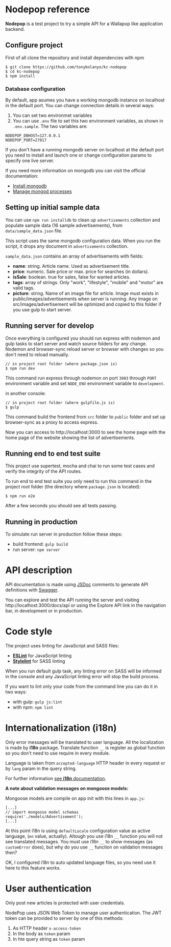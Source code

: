 # Nodepop reference

**Nodepop** is a test project to try a simple API for a Wallapop like application backend.

## Configure project

First of all clone the repository and install dependencies with npm

```shell
$ git clone https://github.com/tonybolanyo/kc-nodepop
$ cd kc-nodepop
$ npm install
```

### Database configuration

By default, app asumes you have a working mongodb instance on localhost in the default port. You can change connection details in several ways:

1. You can set two environmet variables
2. You can use `.env` file to set this two environment variables, as shown in `.env.sample`. The two variables are:

```
NODEPOP_DBHOST=127.0.0.1
NODEPOP_PORT=27017
```

If you don't have a running mongodb server on localhost at the default port you need to install and launch one or change configuration params to specify one live server.

If you need more information on mongodb you can visit the official documentation:

- [Install mongodb](https://docs.mongodb.com/manual/installation/)
- [Manage mongod processes](https://docs.mongodb.com/manual/tutorial/manage-mongodb-processes/)


## Setting up initial sample data

You can use `npm run installdb` to clean up `advertisements` collection and populate sample data (16 sample advertisements), from `data/sample_data.json` file.

This script uses the same mongodb configuration data. When you run the script, it drops any document in `advertisements` collection.

`sample_data.json` contains an array of advertisements with fields:

- **name**: string. Article name. Used as advertisement title.
- **price**: numeric. Sale price or max. price for searches (in dollars).
- **isSale**: boolean. true for sales, false for wanted articles.
- **tags**: array of strings. Only "work", "lifestyle", "mobile" and "motor" are valid tags.
- **picture**: string. Name of an image file for article. Image must exists in public/images/advertisements when server is running. Any image on src/images/advertisement will be optimized and copied to this folder if you use gulp to start server.


## Running server for develop

Once everything is configured you should run express with nodemon and gulp tasks to start server and watch source folders for any change. Nodemon and browser-sync reload server or browser with changes so you don't need to reload manually.

```
// in project root folder (where package.json is)
$ npm run dev
```

This command run express through nodemon on port `3003` through `PORT` environment variable and set `NODE_ENV` environment variable to `development`.

in another console:

```
// in project root folder (where gulpfile.js is)
$ gulp
```

This command build the frontend from `src` folder to `public` folder and set up browser-sync as a proxy to access express.

Now you can access to http://localhost:3000 to see the home page with the home page of the website showing the list of advertisements.

## Running end to end test suite

This project use supertest, mocha and chai to run some test cases and verify the integrity of the API routes.

To run end to end test suite you only need to run this command in the project root folder (the directory where `package.json` is located):

```
$ npm run e2e
```

After a few seconds you should see all tests passing.

## Running in production

To simulate run server in production follow these steps:

- build frontend: `gulp build`
- run server: `npm server`

# API description

API documentation is made using [JSDoc](http://usejsdoc.org/) comments to generate API definitions with [Swagger](https://swagger.io/).

You can explore and test the API running the server and visiting http://localhost:3000/docs/api or using the Explore API link in the navigation bar, in development or in production.

# Code style

The project uses linting for JavaScript and SASS files:

- [**ESLint**](https://eslint.org/) for JavaScript linting
- [**Stylelint**](https://stylelint.io/) for SASS linting

When you run default gulp task, any linting error on SASS will be informed in the console and any JavaScript linting error will stop the build process.

If you want to lint only your code from the command line you can do it in two ways:

- with gulp: `gulp js:lint`
- with npm: `npm lint`

# Internationalization (i18n)

Only error messages will be translated to user language. All the localization is made by **i18n** package. Translate function `__` is register as global function so you don't need to use require in every module.

Language is taken from `accepted-language` HTTP header in every request or by `lang` param in the query string.

For further information [see **i18n** documentation](https://github.com/mashpie/i18n-node).

**A note about validation messages on mongoose models:**

Mongoose models are compile on app init with this lines in `app.js`:

```
[...]
// import mongoose model schemas
require('./models/Advertisement');
[...]
```

At this point i18n is using `defaultLocale` configuration value as active language, (`en` value, actually). Altough you use i18n `__` function you will not see translated messages. You must use i18n `__` to show messages (as `customError` does), but why do you use `__` function on validation messages then?

OK, I configured i18n to auto updated language files, so you need use it here to this feature works.

# User authentication

Only post new articles is protected with user credentials.

NodePop uses JSON Web Token to manage user authentication. The JWT token can be provided to server by one of this methods:

1. As HTTP header `x-access-token`
2. In the body as `token` param
3. In hte query string as `token` param